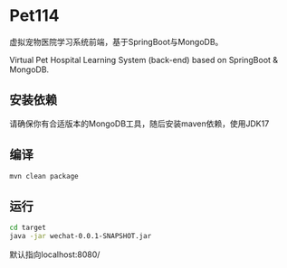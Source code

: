 # Pet114

虚拟宠物医院学习系统前端，基于SpringBoot与MongoDB。

Virtual Pet Hospital Learning System (back-end) based on SpringBoot & MongoDB.

## 安装依赖

请确保你有合适版本的MongoDB工具，随后安装maven依赖，使用JDK17

## 编译
```bash
mvn clean package
```


## 运行



```bash
cd target
java -jar wechat-0.0.1-SNAPSHOT.jar
```





默认指向localhost:8080/